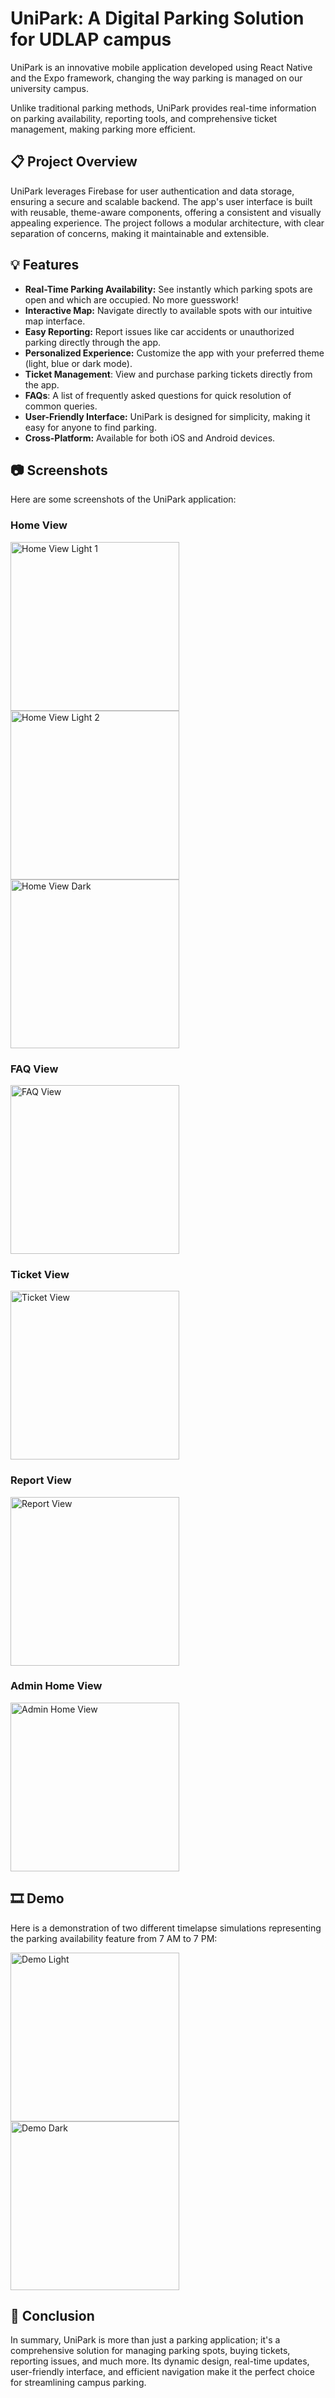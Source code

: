 # UniPark: A Digital Parking Solution for UDLAP campus

UniPark is an innovative mobile application developed using React Native and the Expo framework, changing the way
parking is managed on our university campus.

Unlike traditional parking methods, UniPark provides real-time information on parking availability, reporting tools, and
comprehensive ticket management, making parking more efficient.

## 📋 Project Overview

UniPark leverages Firebase for user authentication and data storage, ensuring a secure and scalable backend. The app's
user interface is built with reusable, theme-aware components, offering a consistent and visually appealing experience.
The project follows a modular architecture, with clear separation of concerns, making it maintainable and extensible.

## 💡 Features

- **Real-Time Parking Availability:** See instantly which parking spots are open and which are occupied. No more
  guesswork!
- **Interactive Map:** Navigate directly to available spots with our intuitive map interface.
- **Easy Reporting:** Report issues like car accidents or unauthorized parking directly through the app.
- **Personalized Experience:** Customize the app with your preferred theme (light, blue or dark mode).
- **Ticket Management**: View and purchase parking tickets directly from the app.
- **FAQs**: A list of frequently asked questions for quick resolution of common queries.
- **User-Friendly Interface:** UniPark is designed for simplicity, making it easy for anyone to find parking.
- **Cross-Platform:** Available for both iOS and Android devices.

## 📷 Screenshots

Here are some screenshots of the UniPark application:

### Home View

<p float="left">
  <img src="/screenshots/home_view_light_1.jpg" width="270"  alt="Home View Light 1"/>
  <img src="/screenshots/home_view_light_2.jpg" width="270"  alt="Home View Light 2"/>
  <img src="/screenshots/home_view_dark.jpg" width="270" alt="Home View Dark"/>
</p>

### FAQ View

<p float="left">
  <img src="/screenshots/faq_view.jpg" width="270" alt="FAQ View"/>
</p>

### Ticket View

<p float="left">
  <img src="/screenshots/ticket_view.jpg" width="270" alt="Ticket View"/>
</p>

### Report View

<p float="left">
  <img src="/screenshots/report_view.jpg" width="270" alt="Report View"/>
</p>

### Admin Home View

<p float="left">
  <img src="/screenshots/admin_home_view.jpg" width="270" alt="Admin Home View"/>
</p>

## 🎞️ Demo

Here is a demonstration of two different timelapse simulations representing the parking availability feature from 7 AM
to 7 PM:

<p float="left">
  <img src="/demos/demo_light.gif" width="270" alt="Demo Light"/>
  <img src="/demos/demo_dark.gif" width="270" alt="Demo Dark"/>
</p>

## 🏁 Conclusion

In summary, UniPark is more than just a parking application; it's a comprehensive solution for managing parking spots,
buying tickets, reporting issues, and much more. Its dynamic design, real-time updates, user-friendly interface, and
efficient navigation make it the perfect choice for streamlining campus parking.